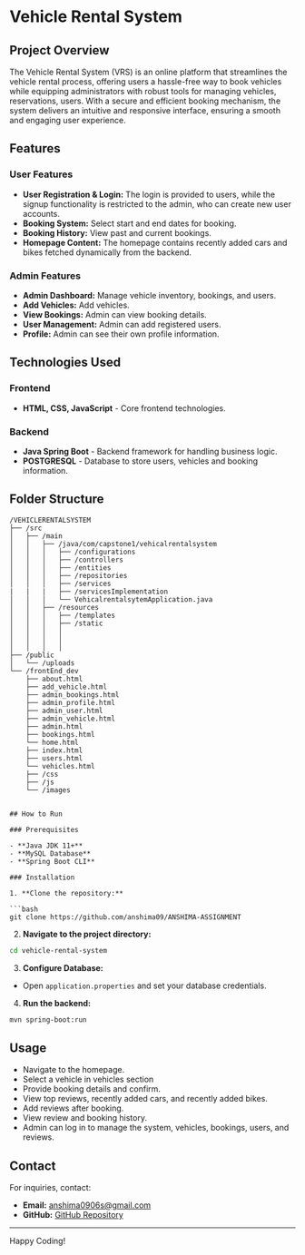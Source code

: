 # Vehicle Rental System

## Project Overview

The Vehicle Rental System (VRS) is an online platform that streamlines the vehicle rental process, offering users a hassle-free way to book vehicles while equipping administrators with robust tools for managing vehicles, reservations, users. With a secure and efficient booking mechanism, the system delivers an intuitive and responsive interface, ensuring a smooth and engaging user experience.

## Features

### User Features

- **User Registration & Login:** The login is provided to users, while the signup functionality is restricted to the admin, who can create new user accounts.
- **Booking System:** Select start and end dates for booking.
- **Booking History:** View past and current bookings.
- **Homepage Content:** The homepage contains recently added cars and bikes fetched dynamically from the backend.

### Admin Features

- **Admin Dashboard:** Manage vehicle inventory, bookings, and users.
- **Add Vehicles:** Add vehicles.
- **View Bookings:** Admin can view booking details.
- **User Management:** Admin can add registered users.
- **Profile:** Admin can see their own profile information.


## Technologies Used

### Frontend

- **HTML, CSS, JavaScript** - Core frontend technologies.

### Backend

- **Java Spring Boot** - Backend framework for handling business logic.
- **POSTGRESQL** - Database to store users, vehicles and booking information.



## Folder Structure

```
/VEHICLERENTALSYSTEM
├── /src
│   ├── /main
│   │   ├── /java/com/capstone1/vehicalrentalsystem
│   │   │   ├── /configurations
│   │   │   ├── /controllers
│   │   │   ├── /entities
│   │   │   ├── /repositories
│   │   │   ├── /services
|   |   |   ├── /servicesImplementation
│   │   │   └── VehicalrentalsytemApplication.java
│   │   ├── /resources
│   │   │   ├── /templates
│   │   │   ├── /static
│   │   │   │   
│   │   │   │   
│   │   │   │
├── /public
│   └── /uploads
└── /frontEnd_dev
    ├── about.html
    ├── add_vehicle.html
    ├── admin_bookings.html
    ├── admin_profile.html
    ├── admin_user.html
    ├── admin_vehicle.html
    ├── admin.html
    ├── bookings.html
    └── home.html
    ├── index.html
    ├── users.html
    └── vehicles.html
    ├── /css
    ├── /js
    └── /images


## How to Run

### Prerequisites

- **Java JDK 11+**
- **MySQL Database**
- **Spring Boot CLI**

### Installation

1. **Clone the repository:**

```bash
git clone https://github.com/anshima09/ANSHIMA-ASSIGNMENT
```

2. **Navigate to the project directory:**

```bash
cd vehicle-rental-system
```

3. **Configure Database:**

- Open `application.properties` and set your database credentials.

4. **Run the backend:**

```bash
mvn spring-boot:run
```

## Usage

- Navigate to the homepage.
- Select a vehicle in vehicles section
- Provide booking details and confirm.
- View top reviews, recently added cars, and recently added bikes.
- Add reviews after booking.
- View review and booking history.
- Admin can log in to manage the system, vehicles, bookings, users, and reviews.

## Contact

For inquiries, contact:

- **Email:** [anshima0906s@gmail.com](mailto:anshima0906s@gmail.com)
- **GitHub:** [GitHub Repository](https://github.com/anshima09/ANSHIMA-ASSIGNMENT/tree/main/Vehicle_Rental_Assignment)

---

Happy Coding! 

